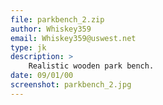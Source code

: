 ```yaml
---
file: parkbench_2.zip
author: Whiskey359
email: Whiskey359@uswest.net
type: jk
description: >
    Realistic wooden park bench.
date: 09/01/00
screenshot: parkbench_2.jpg
---
```

